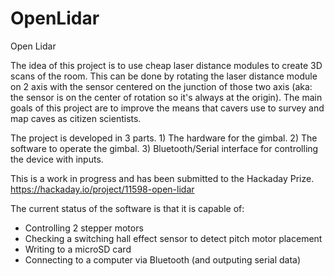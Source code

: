 # OpenLidar
Open Lidar

The idea of this project is to use cheap laser distance modules to create 3D scans of the room. This can be done by rotating the laser distance module on 2 axis with the sensor centered on the junction of those two axis (aka: the sensor is on the center of rotation so it's always at the origin). The main goals of this project are to improve the means that cavers use to survey and map caves as citizen scientists. 

The project is developed in 3 parts. 1) The hardware for the gimbal. 2) The software to operate the gimbal. 3) Bluetooth/Serial interface for controlling the device with inputs. 

This is a work in progress and has been submitted to the Hackaday Prize. https://hackaday.io/project/11598-open-lidar

The current status of the software is that it is capable of:
- Controlling 2 stepper motors
- Checking a switching hall effect sensor to detect pitch motor placement
- Writing to a microSD card
- Connecting to a computer via Bluetooth (and outputing serial data)
